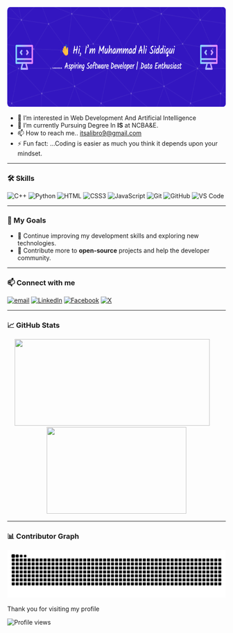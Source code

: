 <img src="banner.png" alt="Banner" width="100%" height = "230px" />

- 👀 I’m interested in Web Development And Artificial Intelligence
- 🌱 I’m currently Pursuing Degree In **IS**  at NCBA&E.
- 📫 How to reach me.. itsalibro9@gmail.com
- ⚡ Fun fact: ...Coding is easier as much you think it depends upon your mindset.
_________________________________________________________________________________
<h3>🛠 Skills</h3>

![C++](https://img.shields.io/badge/c++-%2300599C.svg?style=for-the-badge&logo=c%2B%2B&logoColor=white) 
![Python](https://img.shields.io/badge/python-3670A0?style=for-the-badge&logo=python&logoColor=ffdd54)
![HTML](https://img.shields.io/badge/HTML-E34F26?style=for-the-badge&logo=html5&logoColor=white)
![CSS3](https://img.shields.io/badge/css3-%231572B6.svg?style=for-the-badge&logo=css3&logoColor=white) 
![JavaScript](https://img.shields.io/badge/javascript-%23323330.svg?style=for-the-badge&logo=javascript&logoColor=%23F7DF1E)
![Git](https://img.shields.io/badge/Git-F05032?style=for-the-badge&logo=git&logoColor=white)
![GitHub](https://img.shields.io/badge/GitHub-181717?style=for-the-badge&logo=github&logoColor=white)
![VS Code](https://img.shields.io/badge/VS%20Code-007ACC?style=for-the-badge&logo=visual-studio-code&logoColor=white)

_________________________________________________________________________________
 <h3>🚀 My Goals</h3>

- 🧠 Continue improving my development skills and exploring new technologies.
- 🔭 Contribute more to **open-source** projects and help the developer community.

_________________________________________________________________________________

 <h3> 📫 Connect with me </h3>
 
[![email](https://img.shields.io/badge/Email-D14836?logo=gmail&logoColor=white)](mailto:itsalibro9@gmail.com) 
[![LinkedIn](https://img.shields.io/badge/LinkedIn-%230077B5.svg?logo=linkedin&logoColor=white)](https://linkedin.com/in/alibro005) 
[![Facebook](https://img.shields.io/badge/Facebook-%231877F2.svg?logo=Facebook&logoColor=white)](https://facebook.com/alibro005) 
[![X](https://img.shields.io/badge/X-white.svg?logo=X&logoColor=black)](https://x.com/alibro005)

_________________________________________________________________________________

<h3>📈 GitHub Stats </h3>

<p align="center">
  <img src="https://nirzak-streak-stats.vercel.app/?user=Alibro005&theme=dark&hide_border=false" width="450" height="200"/>
  &nbsp;&nbsp;&nbsp;&nbsp;
  <img src="https://github-readme-stats.vercel.app/api/top-langs/?username=alibro005&theme=dark&hide_border=false&include_all_commits=false&count_private=false&layout=compact" width="322" height="200" />
</p>

_________________________________________________________________________________
<h3>📊 Contributor Graph </h3>

![Snake animation](https://raw.githubusercontent.com/Alibro005/Alibro005/output/github-contribution-grid-snake.svg)


Thank you for visiting my profile

![Profile views](https://komarev.com/ghpvc/?username=Alibro005&color=blue)


<!---
Alibro005/Alibro005 is a ✨ special ✨ repository because its `README.md` (this file) appears on your GitHub profile.
You can click the Preview link to take a look at your changes.
--->
